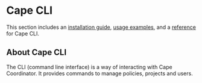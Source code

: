 # Cape CLI

This section includes an [installation guide](/cape-core/cli/installation/), [usage examples](/cape-core/cli/usage/), and a [reference](/cape-core/cli/reference/) for Cape CLI.

## About Cape CLI

The CLI (command line interface) is a way of interacting with Cape Coordinator. It provides commands to manage policies, projects and users.